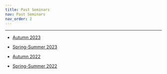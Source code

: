 ```yaml
---
title: Past Seminars
nav: Past Seminars
nav_order: 2
---
```


----------------------------------------------------------------

* [Autumn 2023](/a2023.html)

* [Spring-Summer 2023](/ss2023.html)

* [Autumn 2022](/a2022.html)

* [Spring-Summer 2022](/ss2022.html)
